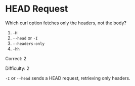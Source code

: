 # HEAD Request

Which curl option fetches only the headers, not the body?

1. `-H`
2. `--head` or `-I`
3. `--headers-only`
4. `-hh`

Correct: 2

Difficulty: 2

`-I` or `--head` sends a HEAD request, retrieving only headers.
